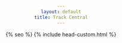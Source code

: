 ```yaml
---
layout: default
title: Track Central
---
```


<head>
    <meta charset="UTF-8">
    {% seo %}
    <meta name="viewport" content="width=device-width, initial-scale=1">
    <meta name="theme-color" content="#157878">
    <meta name="apple-mobile-web-app-status-bar-style" content="black-translucent">
    <link rel="stylesheet" href="{{ '/assets/css/style.css?v=' | append: site.github.build_revision | relative_url }}">
    {% include head-custom.html %}
    <style>
        body {
            text-align: center;
        }

        .container {
            display: inline-block;
            text-align: left; /* Reset text-align for the content inside the container */
        }
        
        .header {
            display: flex;
            justify-content: space-between;
            align-items: center;
            padding: 10px 20px;
            background: #fff;
            box-shadow: 0 2px 4px rgba(0,0,0,0.1);
        }

        .header-left {
            font-size: 0.9em;
            color: #666;
        }

        .header-right a {
            margin-left: 20px;
            text-decoration: none;
            color: #333;
            font-weight: bold;
        }

        .image-container {
            margin-top: 20px;
        }

        .image-container img {
            max-width: 100%;
        }

    </style>
</head>

<body>
<div class="header">
    <div class="header-left">
        CompSci Blogs
        <br>
        August 2023 to June 2024
    </div>
    <div class="header-right">
        <a href="/Track-Central/login/">Log In</a>  <a href="/Track-Central/signup">Sign Up</a>
        <a href="/Track-Central/profile" class="profile-button">View your Profile</a>
    </div>
</div>

<div class="image-container">
    <img src="http://127.0.0.1:4200/Track-Central/images/track_central_homepage.png/" alt="Your Image">
</div>

</body>
